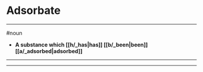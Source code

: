 # Adsorbate
---
#noun
- **A substance which [[h/_has|has]] [[b/_been|been]] [[a/_adsorbed|adsorbed]]**
---
---
